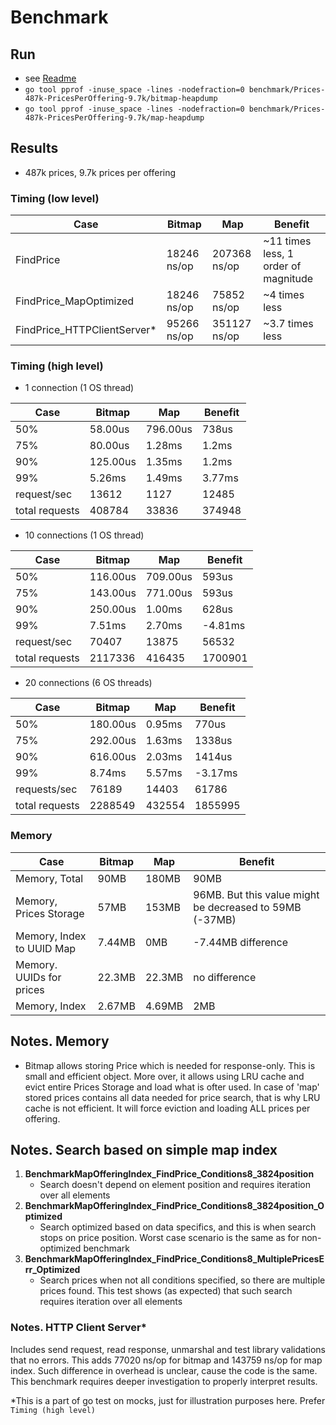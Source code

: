 # Benchmark

## Run
* see [Readme](../README.md)
* `go tool pprof -inuse_space -lines -nodefraction=0 benchmark/Prices-487k-PricesPerOffering-9.7k/bitmap-heapdump`
* `go tool pprof -inuse_space -lines -nodefraction=0 benchmark/Prices-487k-PricesPerOffering-9.7k/map-heapdump`

## Results
* 487k prices, 9.7k prices per offering

### Timing (low level)
|Case|Bitmap|Map|Benefit|
|---|---|---|---|
|FindPrice|18246 ns/op|207368 ns/op|~11 times less, 1 order of magnitude|
|FindPrice_MapOptimized|18246 ns/op|75852 ns/op|~4 times less|
|FindPrice_HTTPClientServer*|95266 ns/op|351127 ns/op|~3.7 times less|

### Timing (high level)
* 1 connection (1 OS thread)

|Case|Bitmap|Map|Benefit|
|---|---|---|---|
|50%|58.00us|796.00us|738us|
|75%|80.00us|1.28ms|1.2ms|
|90%|125.00us|1.35ms|1.2ms|
|99%|5.26ms|1.49ms|3.77ms|
|request/sec|13612|1127|12485|
|total requests|408784|33836|374948|

* 10 connections (1 OS thread)

|Case|Bitmap|Map|Benefit|
|---|---|---|---|
|50%|116.00us|709.00us|593us|
|75%|143.00us|771.00us|593us|
|90%|250.00us|1.00ms|628us|
|99%|7.51ms|2.70ms|-4.81ms|
|request/sec|70407|13875|56532|
|total requests|2117336|416435|1700901|

* 20 connections (6 OS threads)

|Case|Bitmap|Map|Benefit|
|---|---|---|---|
|50%|180.00us|0.95ms|770us|
|75%|292.00us|1.63ms|1338us|
|90%|616.00us|2.03ms|1414us|
|99%|8.74ms|5.57ms|-3.17ms|
|requests/sec|76189|14403|61786|
|total requests|2288549|432554|1855995|

### Memory
|Case|Bitmap|Map|Benefit|
|---|---|---|---|
|Memory, Total|90MB|180MB|90MB|
|Memory, Prices Storage|57MB|153MB|96MB. But this value might be decreased to 59MB (-37MB)|
|Memory, Index to UUID Map|7.44MB|0MB|-7.44MB difference|
|Memory. UUIDs for prices|22.3MB|22.3MB|no difference|
|Memory, Index|2.67MB|4.69MB|2MB|

## Notes. Memory
* Bitmap allows storing Price which is needed for response-only. This is small and efficient object.
More over, it allows using LRU cache and evict entire Prices Storage and load what is ofter used.
In case of 'map' stored prices contains all data needed for price search, that is why LRU cache is not efficient. 
It will force eviction and loading ALL prices per offering.

## Notes. Search based on simple map index
1. **BenchmarkMapOfferingIndex_FindPrice_Conditions8_3824position**
   * Search doesn't depend on element position and requires iteration over all elements
1. **BenchmarkMapOfferingIndex_FindPrice_Conditions8_3824position_Optimized**
   * Search optimized based on data specifics, and this is when search stops on price position.
      Worst case scenario is the same as for non-optimized benchmark
1. **BenchmarkMapOfferingIndex_FindPrice_Conditions8_MultiplePricesErr_Optimized**
   * Search prices when not all conditions specified, so there are multiple prices found.
     This test shows (as expected) that such search requires iteration over all elements

### Notes. HTTP Client Server*
Includes send request, read response, unmarshal and test library validations that no errors.
This adds 77020 ns/op for bitmap and 143759 ns/op for map index. Such difference in overhead is unclear, 
cause the code is the same. This benchmark requires deeper investigation to properly interpret results.

*This is a part of go test on mocks, just for illustration purposes here. Prefer `Timing (high level)`